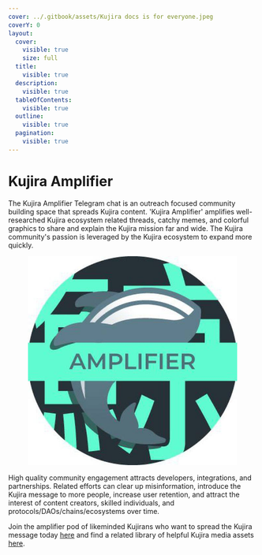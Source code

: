 ```yaml
---
cover: ../.gitbook/assets/Kujira docs is for everyone.jpeg
coverY: 0
layout:
  cover:
    visible: true
    size: full
  title:
    visible: true
  description:
    visible: true
  tableOfContents:
    visible: true
  outline:
    visible: true
  pagination:
    visible: true
---
```


# Kujira Amplifier

The Kujira Amplifier Telegram chat is an outreach focused community building space that spreads Kujira content. 'Kujira Amplifier' amplifies well-researched Kujira ecosystem related threads, catchy memes, and colorful graphics to share and explain the Kujira mission far and wide. The Kujira community's passion is leveraged by the Kujira ecosystem to expand more quickly.&#x20;

<figure><img src="../.gitbook/assets/amplifier.jpg" alt=""><figcaption></figcaption></figure>

High quality community engagement attracts developers, integrations, and partnerships. Related efforts can clear up misinformation, introduce the Kujira message to more people, increase user retention, and attract the interest of content creators, skilled individuals, and protocols/DAOs/chains/ecosystems over time.

Join the amplifier pod of likeminded Kujirans who want to spread the Kujira message today [here](https://t.me/kujiraamplifier) and find a related library of helpful Kujira media assets [here](https://t.me/kujiraamplifierlibrary).  &#x20;

&#x20;
